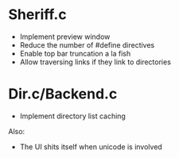 # Sheriff.c
* Implement preview window
* Reduce the number of #define directives
* Enable top bar truncation a la fish
* Allow traversing links if they link to directories

# Dir.c/Backend.c
* Implement directory list caching

Also:
* The UI shits itself when unicode is involved

